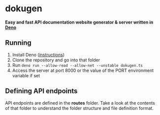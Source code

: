 # dokugen
**Easy and fast API documentation website generator & server written in [Deno](https://deno.land)**

## Running
1. Install Deno ([instructions](https://deno.land/#installation))
2. Clone the repository and go into that folder
3. Run `deno run --allow-read --allow-net --unstable dokugen.ts`
4. Access the server at port 8000 or the value of the PORT environment variable if set

## Defining API endpoints
API endpoints are defined in the **routes** folder.
Take a look at the contents of that folder to understand the folder structure and file definition format.
